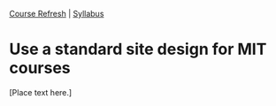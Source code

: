 [<i class="far fa-arrow-alt-circle-left"></i> Course Refresh](course-refresh.html) | [Syllabus <i class="far fa-arrow-alt-circle-right"></i>](syllabus.html)

# Use a standard site design for MIT courses

[Place text here.]
